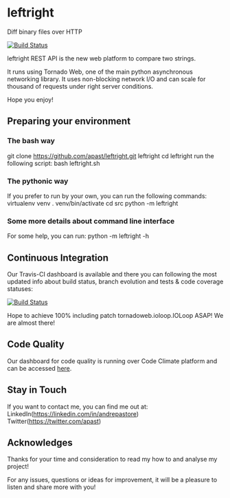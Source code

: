 # leftright
Diff binary files over HTTP

[![Build Status](https://travis-ci.org/apast/leftright.svg?branch=master)](https://travis-ci.org/apast/leftright)


leftright REST API is the new web platform to compare two strings.

It runs using Tornado Web, one of the main python asynchronous networking library. It uses non-blocking network I/O and can scale for thousand of requests under right server conditions.

Hope you enjoy!

## Preparing your environment

### The bash way
git clone https://github.com/apast/leftright.git leftright
cd leftright
run the following script:
bash leftright.sh

### The pythonic way
If you prefer to run by your own, you can run the following commands:
virtualenv venv
. venv/bin/activate
cd src
python -m leftright

### Some more details about command line interface
For some help, you can run:
python -m leftright -h

## Continuous Integration
Our Travis-CI dashboard is available and there you can following the most updated info about build status, branch evolution and tests & code coverage statuses:

[![Build Status](https://travis-ci.org/apast/leftright.svg?branch=master)](https://travis-ci.org/apast/leftright)

Hope to achieve 100% including patch tornadoweb.ioloop.IOLoop ASAP! We are almost there!

## Code Quality
Our dashboard for code quality is running over Code Climate platform and can be accessed [here](https://codeclimate.com/github/apast/leftright/).

## Stay in Touch

If you want to contact me, you can find me out at:
LinkedIn(https://linkedin.com/in/andrepastore)
Twitter(https://twitter.com/apast)


## Acknowledges

Thanks for your time and consideration to read my how to and analyse my project!

For any issues, questions or ideas for improvement, it will be a pleasure to listen and share more with you!
